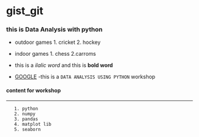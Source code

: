 # gist_git
### this is Data Analysis with python

- outdoor games
        1. cricket
	2. hockey
- indoor games
        1. chess
	2.carroms

- this is a *ilalic word* and this is **bold word**
- [GOOGLE](https://www.google.com)
-this is a `DATA ANALYSIS USING PYTHON` workshop

#### content for workshop

***
       1. python
       2. numpy
       3. pandas
       4. matplot lib
       5. seaborn
